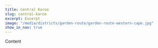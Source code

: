```yaml
---
title: Central Karoo
slug: central-karoo
excerpt: Excerpt
image: "/media/districts/garden-route/garden-route-western-cape.jpg"
show_in_nav: true
---
```

Content